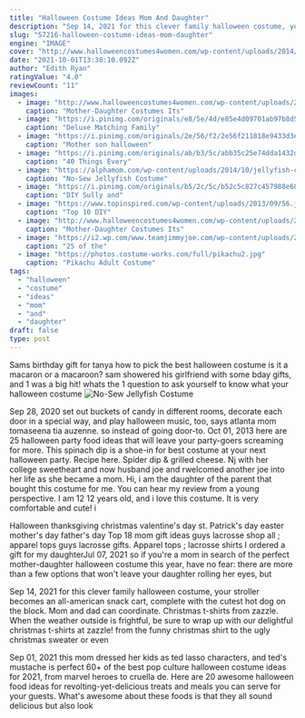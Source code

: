 ```yaml
---
title: "Halloween Costume Ideas Mom And Daughter"
description: "Sep 14, 2021 for this clever family halloween costume, your stroller becomes an all-american snack cart, complete with the cutest hot dog on the block. Mom and dad can coordinate"
slug: "57216-halloween-costume-ideas-mom-daughter"
engine: "IMAGE"
cover: "http://www.halloweencostumes4women.com/wp-content/uploads/2014/10/Glinda-Dorothy.jpg"
date: "2021-10-01T13:38:10.092Z"
author: "Edith Ryan"
ratingValue: "4.0"
reviewCount: "11"
images:
  - image: "http://www.halloweencostumes4women.com/wp-content/uploads/2014/10/Glinda-Dorothy.jpg"
    caption: "Mother-Daughter Costumes Its"
  - image: "https://i.pinimg.com/originals/e8/5e/4d/e85e4d09701ab97b8d5a130e4804c795.jpg"
    caption: "Deluxe Matching Family"
  - image: "https://i.pinimg.com/originals/2e/56/f2/2e56f211818e9433d3e10b79dc6e5cdc.jpg"
    caption: "Mother son halloween"
  - image: "https://i.pinimg.com/originals/ab/b3/5c/abb35c25e74dda1432da6c566040e212.jpg"
    caption: "40 Things Every"
  - image: "https://alphamom.com/wp-content/uploads/2014/10/jellyfish-costume-for-kids-3.jpg"
    caption: "No-Sew Jellyfish Costume"
  - image: "https://i.pinimg.com/originals/b5/2c/5c/b52c5c827c457988e686185dd4e495d0.jpg"
    caption: "DIY Sully and"
  - image: "https://www.topinspired.com/wp-content/uploads/2013/09/56.jpg"
    caption: "Top 10 DIY"
  - image: "http://www.halloweencostumes4women.com/wp-content/uploads/2014/10/Beldam-Coraline.jpg"
    caption: "Mother-Daughter Costumes Its"
  - image: "https://i2.wp.com/www.teamjimmyjoe.com/wp-content/uploads/2015/09/grinch-best-kids-halloween-costumes-funny-bad.jpg"
    caption: "25 of the"
  - image: "https://photos.costume-works.com/full/pikachu2.jpg"
    caption: "Pikachu Adult Costume"
tags:
  - "halloween"
  - "costume"
  - "ideas"
  - "mom"
  - "and"
  - "daughter"
draft: false
type: post
---
```


Sams birthday gift for tanya  how to pick the best halloween costume  is it a macaron or a macaroon? sam showered his girlfriend with some bday gifts, and 1 was a big hit! whats the 1 question to ask yourself  to know what your halloween costume
![No-Sew Jellyfish Costume](https://alphamom.com/wp-content/uploads/2014/10/jellyfish-costume-for-kids-3.jpg "No-Sew Jellyfish Costume")

Sep 28, 2020 set out buckets of candy in different rooms, decorate each door in a special way, and play halloween music, too, says atlanta mom tomaseena tia auzenne. so instead of going door-to. Oct 01, 2013 here are 25 halloween party food ideas that will leave your party-goers screaming for more.  This spinach dip is a shoe-in for best costume at your next halloween party. Recipe here. Spider dip &amp; grilled cheese. Nj with her college sweetheart and now husband joe and rwelcomed another joe into her life as she became a mom. Hi, i am the daughter of the parent that bought this costume for me. You can hear my review from a young perspective. I am 12 12 years old, and i love this costume. It is very comfortable and cute! i
<!--inArticleAds-->

<!--galleryOne-->

Halloween thanksgiving christmas valentine's day st. Patrick's day easter mother's day father's day  Top 18 mom gift ideas guys lacrosse shop all ; apparel tops guys lacrosse gifts. Apparel tops ; lacrosse shirts I ordered a gift for my daughterJul 07, 2021 so if you're a mom in search of the perfect mother-daughter halloween costume this year, have no fear: there are more than a few options that won't leave your daughter rolling her eyes, but
<!--inArticleAds-->

<!--galleryTwo-->

Sep 14, 2021 for this clever family halloween costume, your stroller becomes an all-american snack cart, complete with the cutest hot dog on the block. Mom and dad can coordinate. Christmas t-shirts from zazzle. When the weather outside is frightful, be sure to wrap up with our delightful christmas t-shirts at zazzle! from the funny christmas shirt to the ugly christmas sweater or even
<!--galleryThree-->

Sep 01, 2021 this mom dressed her kids as ted lasso characters, and ted's mustache is perfect  60+ of the best pop culture halloween costume ideas for 2021, from marvel heroes to cruella de. Here are 20 awesome halloween food ideas for revolting-yet-delicious treats and meals you can serve for your guests. What's awesome about these foods is that they all sound delicious but also look